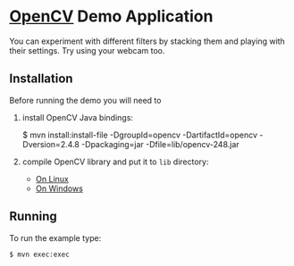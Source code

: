 [OpenCV](http://opencv.org) Demo Application
============================================

You can experiment with different filters by stacking them and playing with their settings. Try using your webcam too.

Installation
------------

Before running the demo you will need to

1. install OpenCV Java bindings:


    $ mvn install:install-file -DgroupId=opencv -DartifactId=opencv -Dversion=2.4.8 -Dpackaging=jar -Dfile=lib/opencv-248.jar


2. compile OpenCV library and put it to `lib` directory:

    *   [On Linux](http://docs.opencv.org/doc/tutorials/introduction/linux_install/linux_install.html)
    *   [On Windows](http://docs.opencv.org/doc/tutorials/introduction/windows_install/windows_install.html)

Running
-------

To run the example type:

    $ mvn exec:exec
